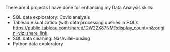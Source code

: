 There are 4 projects I have done for enhancing my Data Analysis skills:
- SQL data exploratory: Covid analysis
- Tableau Visualizatiob (with data processing queries in SQL): https://public.tableau.com/shared/DW22X87NM?:display_count=n&:origin=viz_share_link
- SQL data cleaning: NashvilleHousing
- Python data exploratory
